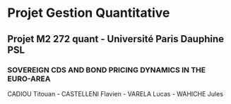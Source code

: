# Projet Gestion Quantitative

## Projet M2 272 quant - Université Paris Dauphine PSL 

### SOVEREIGN CDS AND BOND PRICING DYNAMICS IN THE EURO-AREA

CADIOU Titouan - CASTELLENI Flavien - VARELA Lucas - WAHICHE Jules
